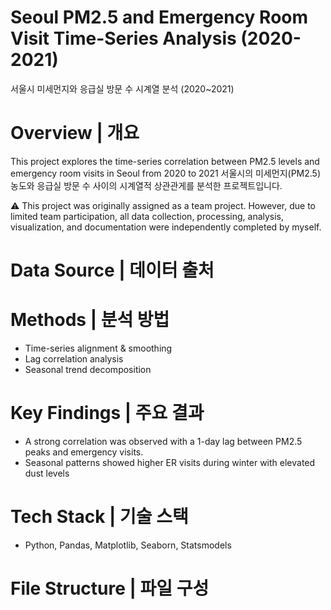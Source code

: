 # Seoul PM2.5 and Emergency Room Visit Time-Series Analysis (2020-2021)
서울시 미세먼지와 응급실 방문 수 시계열 분석 (2020~2021)

# Overview | 개요
This project explores the time-series correlation between PM2.5 levels and emergency room visits in Seoul from 2020 to 2021
서울시의 미세먼지(PM2.5) 농도와 응급실 방문 수 사이의 시계열적 상관관게를 분석한 프로젝트입니다.

⚠️ This project was originally assigned as a team project. However, due to limited team participation, all data collection, processing, analysis, visualization, and documentation were independently completed by myself.

# Data Source | 데이터 출처


# Methods | 분석 방법
- Time-series alignment & smoothing
- Lag correlation analysis
- Seasonal trend decomposition

# Key Findings | 주요 결과
- A strong correlation was observed with a 1-day lag between PM2.5 peaks and emergency visits.
- Seasonal patterns showed higher ER visits during winter with elevated dust levels

# Tech Stack | 기술 스택
- Python, Pandas, Matplotlib, Seaborn, Statsmodels
 
# File Structure | 파일 구성

